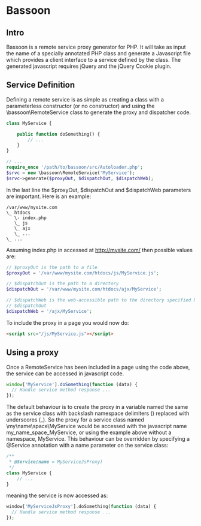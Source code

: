 # Bassoon

## Intro

Bassoon is a remote service proxy generator for PHP.  It will take as input the
name of a specially annotated PHP class and generate a Javascript file which
provides a client interface to a service defined by the class.  The generated
javascript requires jQuery and the jQuery Cookie plugin.

## Service Definition

Defining a remote service is as simple as creating a class with a parameterless
constructor (or no constructor) and using the \bassoon\RemoteService class to
generate the proxy and dispatcher code. 

```php
class MyService {

    public function doSomething() {
        // ...
    }
}

// ...
require_once '/path/to/bassoon/src/Autoloader.php';
$srvc = new \bassoon\RemoteService('MyService');
$srvc->generate($proxyOut, $dispatchOut, $dispatchWeb);
```

In the last line the $proxyOut, $dispatchOut and $dispatchWeb parameters are
important.  Here is an example:

```
/var/www/mysite.com
\_ htdocs
   \- index.php
   \_ js
   \_ ajx
   \_ ...
\_ ...
```

Assuming index.php in accessed at http://mysite.com/ then possible values are:

```php
// $proxyOut is the path to a file
$proxyOut = '/var/www/mysite.com/htdocs/js/MyService.js';

// $dispatchOut is the path to a directory
$dispatchOut = '/var/www/mysite.com/htdocs/ajx/MyService';

// $dispatchWeb is the web-accessible path to the directory specified by
// $dispatchOut
$dispatchWeb = '/ajx/MyService';
```


To include the proxy in a page you would now do:

```html
<script src="/js/MyService.js"></script>
```
  

## Using a proxy

Once a RemoteService has been included in a page using the code above, the
service can be accessed in javascript code.

```javascript
window['MyService'].doSomething(function (data) {
  // Handle service method response ...
});
```

  The default behaviour is to create
the proxy in a variable named the same as the service class with backslash
namespace delimiters (\) replaced with underscores (_).  So the proxy for a
service class named \my\name\space\MyService would be accessed with the
javascript name my_name_space_MyService, or using the example above without a
namespace, MyService.  This behaviour can be overridden by specifying a
@Service annotation with a name parameter on the service class:

```php
/**
 * @Service(name = MyServiceJsProxy)
 */
class MyService {
    // ...
}
```

meaning the service is now accessed as:

```php
window['MyServiceJsProxy'].doSomething(function (data) {
  // Handle service method response ...
});
```


